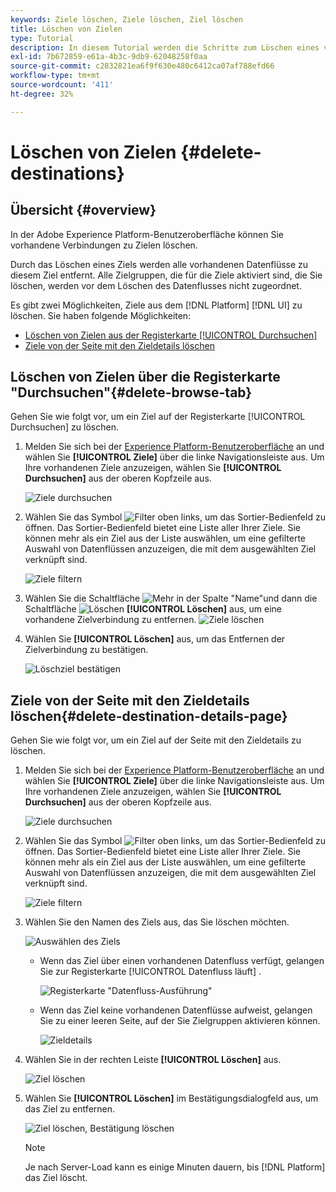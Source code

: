 ```yaml
---
keywords: Ziele löschen, Ziele löschen, Ziel löschen
title: Löschen von Zielen
type: Tutorial
description: In diesem Tutorial werden die Schritte zum Löschen eines vorhandenen Ziels in der Adobe Experience Platform-Benutzeroberfläche aufgeführt
exl-id: 7b672859-e61a-4b3c-9db9-62048258f0aa
source-git-commit: c2832821ea6f9f630e480c6412ca07af788efd66
workflow-type: tm+mt
source-wordcount: '411'
ht-degree: 32%

---
```


# Löschen von Zielen {#delete-destinations}

## Übersicht {#overview}

In der Adobe Experience Platform-Benutzeroberfläche können Sie vorhandene Verbindungen zu Zielen löschen.

Durch das Löschen eines Ziels werden alle vorhandenen Datenflüsse zu diesem Ziel entfernt. Alle Zielgruppen, die für die Ziele aktiviert sind, die Sie löschen, werden vor dem Löschen des Datenflusses nicht zugeordnet.

Es gibt zwei Möglichkeiten, Ziele aus dem [!DNL Platform] [!DNL UI] zu löschen. Sie haben folgende Möglichkeiten:

* [Löschen von Zielen aus der Registerkarte [!UICONTROL Durchsuchen]](#delete-browse-tab)
* [Ziele von der Seite mit den Zieldetails löschen](#delete-destination-details-page)

## Löschen von Zielen über die Registerkarte &quot;Durchsuchen&quot;{#delete-browse-tab}

Gehen Sie wie folgt vor, um ein Ziel auf der Registerkarte [!UICONTROL Durchsuchen] zu löschen.

1. Melden Sie sich bei der [Experience Platform-Benutzeroberfläche](https://platform.adobe.com/) an und wählen Sie **[!UICONTROL Ziele]** über die linke Navigationsleiste aus. Um Ihre vorhandenen Ziele anzuzeigen, wählen Sie **[!UICONTROL Durchsuchen]** aus der oberen Kopfzeile aus.

   ![Ziele durchsuchen](../assets/ui/delete-destinations/browse-destinations.png)

2. Wählen Sie das Symbol ![Filter](/help/images/icons/filter.png) oben links, um das Sortier-Bedienfeld zu öffnen. Das Sortier-Bedienfeld bietet eine Liste aller Ihrer Ziele. Sie können mehr als ein Ziel aus der Liste auswählen, um eine gefilterte Auswahl von Datenflüssen anzuzeigen, die mit dem ausgewählten Ziel verknüpft sind.

   ![Ziele filtern](../assets/ui/delete-destinations/filter-destinations.png)

3. Wählen Sie die Schaltfläche ![Mehr ](/help/images/icons/more.png) in der Spalte &quot;Name&quot;und dann die Schaltfläche ![Löschen](/help/images/icons/delete.png) **[!UICONTROL Löschen]** aus, um eine vorhandene Zielverbindung zu entfernen.
   ![Ziele löschen](../assets/ui/delete-destinations/delete-destinations.png)

4. Wählen Sie **[!UICONTROL Löschen]** aus, um das Entfernen der Zielverbindung zu bestätigen.

   ![Löschziel bestätigen](../assets/ui/delete-destinations/delete-destinations-confirm.png)

## Ziele von der Seite mit den Zieldetails löschen{#delete-destination-details-page}

Gehen Sie wie folgt vor, um ein Ziel auf der Seite mit den Zieldetails zu löschen.

1. Melden Sie sich bei der [Experience Platform-Benutzeroberfläche](https://platform.adobe.com/) an und wählen Sie **[!UICONTROL Ziele]** über die linke Navigationsleiste aus. Um Ihre vorhandenen Ziele anzuzeigen, wählen Sie **[!UICONTROL Durchsuchen]** aus der oberen Kopfzeile aus.

   ![Ziele durchsuchen](../assets/ui/delete-destinations/browse-destinations.png)

2. Wählen Sie das Symbol ![Filter](/help/images/icons/filter.png) oben links, um das Sortier-Bedienfeld zu öffnen. Das Sortier-Bedienfeld bietet eine Liste aller Ihrer Ziele. Sie können mehr als ein Ziel aus der Liste auswählen, um eine gefilterte Auswahl von Datenflüssen anzuzeigen, die mit dem ausgewählten Ziel verknüpft sind.

   ![Ziele filtern](../assets/ui/delete-destinations/filter-destinations.png)

3. Wählen Sie den Namen des Ziels aus, das Sie löschen möchten.

   ![Auswählen des Ziels](../assets/ui/delete-destinations/delete-destination-select.png)

   * Wenn das Ziel über einen vorhandenen Datenfluss verfügt, gelangen Sie zur Registerkarte [!UICONTROL Datenfluss läuft] .

     ![Registerkarte &quot;Datenfluss-Ausführung&quot;](../assets/ui/delete-destinations/destination-details-dataflows.png)

   * Wenn das Ziel keine vorhandenen Datenflüsse aufweist, gelangen Sie zu einer leeren Seite, auf der Sie Zielgruppen aktivieren können.

     ![Zieldetails](../assets/ui/delete-destinations/destination-details-empty.png)

4. Wählen Sie in der rechten Leiste **[!UICONTROL Löschen]** aus.

   ![Ziel löschen](../assets/ui/delete-destinations/delete-destinations-button.png)

5. Wählen Sie **[!UICONTROL Löschen]** im Bestätigungsdialogfeld aus, um das Ziel zu entfernen.

   ![Ziel löschen, Bestätigung löschen](..//assets/ui/delete-destinations/delete-destinations-delete.png)

   >[!NOTE]
   >
   >Je nach Server-Load kann es einige Minuten dauern, bis [!DNL Platform] das Ziel löscht.
